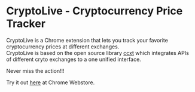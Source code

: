 # CryptoLive - Cryptocurrency Price Tracker

CryptoLive is a Chrome extension that lets you track your favorite cryptocurrency prices at different exchanges.<br>
CryptoLive is based on the open source library [ccxt](https://github.com/ccxt/ccxt) which integrates APIs of different cryto exchanges to a one unified interface.

Never miss the action!!!

Try it out [here](https://chrome.google.com/webstore/detail/cryptolive-cryptocurrency/iogdnnkbdgoibbodpipnpalocfkmfdnn?authuser=1
) at Chrome Webstore.
